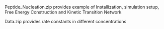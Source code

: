 Peptide_Nucleation.zip provides example of Installization, simulation setup, Free Energy Construction and Kinetic Transition Network

Data.zip provides rate constants in different concentrations




